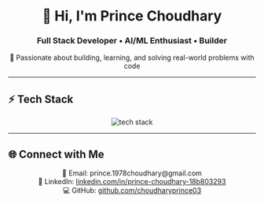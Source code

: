 <h1 align="center">👋 Hi, I'm Prince Choudhary</h1>
<h3 align="center">Full Stack Developer • AI/ML Enthusiast • Builder</h3>

<p align="center">
  🚀 Passionate about building, learning, and solving real-world problems with code
</p>

---

## ⚡ Tech Stack
<p align="center">
  <img src="https://github-readme-tech-stack.vercel.app/api/cards?theme=glass&lineCount=2&line1=html5,html,FF5733;css3,css,2965f1;javascript,js,F7DF1E;react,react,61DBFB;node.js,node.js,3C873A&line2=mongodb,mongodb,4DB33D;python,python,3776AB;c++,c++,00599C;tailwindcss,tailwind,38BDF8" alt="tech stack"/>
</p>

---

## 🌐 Connect with Me
<p align="center">
  📧 Email: prince.1978choudhary@gmail.com <br/>
  💼 LinkedIn: <a href="https://www.linkedin.com/in/prince-choudhary-18b803293" target="_blank">linkedin.com/in/prince-choudhary-18b803293</a> <br/>
  💻 GitHub: <a href="https://github.com/choudharyprince03" target="_blank">github.com/choudharyprince03</a>
</p>
